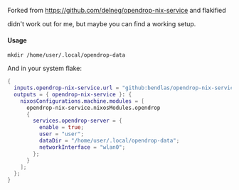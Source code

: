 
Forked from https://github.com/delneg/opendrop-nix-service and flakified

didn't work out for me, but maybe you can find a working setup.

#### Usage

`mkdir /home/user/.local/opendrop-data`

And in your system flake:

```nix
{
  inputs.opendrop-nix-service.url = "github:bendlas/opendrop-nix-service";
  outputs = { opendrop-nix-service }: {
    nixosConfigurations.machine.modules = [
      opendrop-nix-service.nixosModules.opendrop
      {
        services.opendrop-server = {
          enable = true;
          user = "user";
          dataDir = "/home/user/.local/opendrop-data";
          networkInterface = "wlan0";
        };
      }
    ];
  };
}
```
